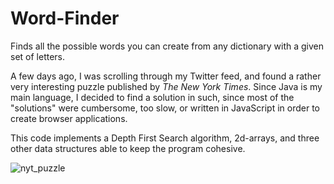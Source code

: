 # Word-Finder
Finds all the possible words you can create from any dictionary with a given set of letters.

A few days ago, I was scrolling through my Twitter feed, and found a rather very interesting puzzle published by <i>The New York Times</i>. Since Java is my main language, I decided to find a solution in such, since most of the "solutions" were cumbersome, too slow, or written in JavaScript in order to create browser applications.

This code implements a Depth First Search algorithm, 2d-arrays, and three other data structures able to keep the program cohesive.

![nyt_puzzle](https://user-images.githubusercontent.com/83437383/158074184-d5faeddd-dccf-404d-9f58-4d3446fdf545.jpg)
